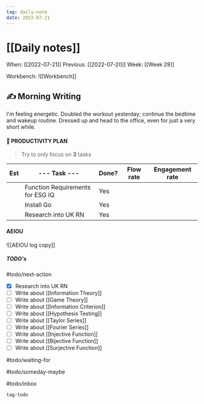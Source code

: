 ```yaml
---
tag: daily-note
date: 2022-07-21
---
```


# [[Daily notes]]
When: [[2022-07-21]]
Previous: [[2022-07-20]]
Week: [[Week 29]]

Workbench: ![[Workbench]]

## ✍️ Morning Writing
I'm feeling energetic. Doubled the workout yesterday; continue the bedtime and wakeup routine. Dressed up and head to the office, even for just a very short while.

#### 👑 PRODUCTIVITY PLAN
> Try to only focus on **3** tasks

| Est | --- Task --- | Done? | Flow rate | Engagement rate |
| --- | ------------ | ----- | --------- | --------------- |
|     | Function Requirements for ESG IQ | Yes |           |                 |
|     | Install Go | Yes |           |                 |
|     | Research into UK RN | Yes |           |                 |

#### AEIOU

![[AEIOU log copy]]

##### TODO's

#todo/next-action
- [x] Research into UK RN
- [ ] Write about [[Information Theory]]
- [ ] Write about [[Game Theory]]
- [ ] Write about [[Information Criterion]]
- [ ] Write about [[Hypothesis Testing]]
- [ ] Write about [[Taylor Series]]
- [ ] Write about [[Fourier Series]]
- [ ] Write about [[Injective Function]]
- [ ] Write about [[Bijective Function]]
- [ ] Write about [[Surjective Function]]

#todo/waiting-for


#todo/someday-maybe


#todo/inbox



```query
tag:todo
```
